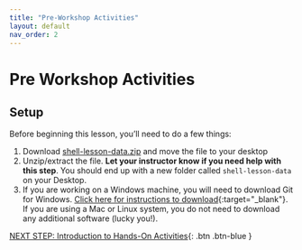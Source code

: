 ```yaml
---
title: "Pre-Workshop Activities"
layout: default
nav_order: 2
--- 
```


# Pre Workshop Activities

## Setup

Before beginning this lesson, you’ll need to do a few things:

1.  Download
    [shell-lesson-data.zip](https://swcarpentry.github.io/shell-novice/data/shell-lesson-data.zip)
    and move the file to your desktop
2.  Unzip/extract the file. **Let your instructor know if you need help
    with this step**. You should end up with a new folder called
    `shell-lesson-data` on your Desktop.
3.  If you are working on a Windows machine, you will need to download
    Git for Windows.  [Click here for instructions to
    download](https://carpentries.github.io/workshop-template/install_instructions/#shell){:target="_blank"}.
    If you are using a Mac or Linux system, you do not need to download
    any additional software (lucky you!).

[NEXT STEP: Introduction to Hands-On
Activities](activities-intro.html){: .btn .btn-blue }
